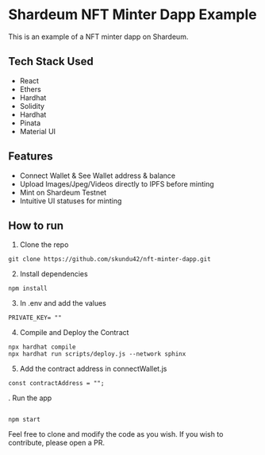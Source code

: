 # Shardeum NFT Minter Dapp Example

This is an example of a NFT minter dapp on Shardeum.

## Tech Stack Used

- React
- Ethers
- Hardhat
- Solidity
- Hardhat
- Pinata
- Material UI

## Features

- Connect Wallet & See Wallet address & balance
- Upload Images/Jpeg/Videos directly to IPFS before minting
- Mint on Shardeum Testnet
- Intuitive UI statuses for minting

## How to run

1. Clone the repo

```
git clone https://github.com/skundu42/nft-minter-dapp.git
```

2. Install dependencies

```
npm install
```

3. In .env and add the values

```
PRIVATE_KEY= ""
```

4. Compile and Deploy the Contract

```
npx hardhat compile
npx hardhat run scripts/deploy.js --network sphinx

```

5. Add the contract address in connectWallet.js

```
const contractAddress = "";
```

. Run the app

```

npm start

```

Feel free to clone and modify the code as you wish. If you wish to contribute, please open a PR.

```

```
